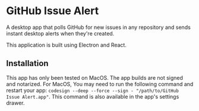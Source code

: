 # GitHub Issue Alert

A desktop app that polls GitHub for new issues in any repository and sends instant desktop alerts when they're created.

This application is built using Electron and React. 

## Installation

This app has only been tested on MacOS. The app builds are not signed and notarized. For MacOS, You may need to run the following command and restart your app: `codesign --deep --force --sign - "/path/to/GitHub Issue Alert.app"`. This command is also available in the app's settings drawer.
